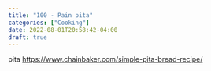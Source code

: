 ```yaml
---
title: "100 - Pain pita"
categories: ["Cooking"]
date: 2022-08-01T20:58:42-04:00
draft: true
---
```


pita
https://www.chainbaker.com/simple-pita-bread-recipe/
